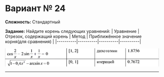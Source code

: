# Вариант № 24
**Сложность:** Стандартный

**Задание:**  Найдите корень следующих уравнений:
| Уравнение | Отрезок, содержащий корень | Метод | Приближённое значение корня(для сравнения) |
|----------|----------|----------|----------|

![Alt text](../../pic/24.png)

---
